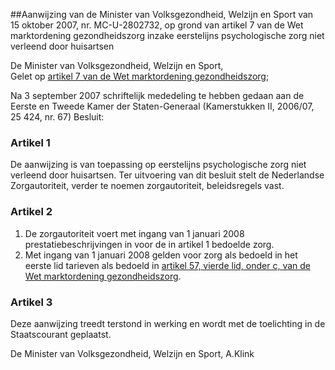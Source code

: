 <meta http-equiv='Content-Type' content='text/html; charset=utf-8' />

##Aanwijzing van de Minister van Volksgezondheid, Welzijn en Sport van 15 oktober 2007, nr. MC-U-2802732, op grond van artikel 7 van de Wet marktordening gezondheidszorg inzake eerstelijns psychologische zorg niet verleend door huisartsen

De Minister van Volksgezondheid, Welzijn en Sport,  
Gelet op [artikel 7 van de Wet marktordening gezondheidszorg](../../../../../../../../../../../wet/wet/marktordening/gezondheidszorg/BWBR0020078/README.md);

Na 3 september 2007 schriftelijk mededeling te hebben gedaan aan de Eerste en Tweede Kamer der Staten-Generaal (Kamerstukken II, 2006/07, 25 424, nr. 67)
Besluit:    

### Artikel  1  

De aanwijzing is van toepassing op eerstelijns psychologische zorg niet verleend door huisartsen. Ter uitvoering van dit besluit stelt de Nederlandse Zorgautoriteit, verder te noemen zorgautoriteit, beleidsregels vast.  

### Artikel  2  

1.  De zorgautoriteit voert met ingang van 1 januari 2008 prestatiebeschrijvingen in voor de in artikel 1 bedoelde zorg.   
2.  Met ingang van 1 januari 2008 gelden voor zorg als bedoeld in het eerste lid tarieven als bedoeld in [artikel 57, vierde lid, onder c, van de Wet marktordening gezondheidszorg](../../../../../../../../../../../wet/wet/marktordening/gezondheidszorg/BWBR0020078/README.md).   

### Artikel  3  

Deze aanwijzing treedt terstond in werking en wordt met de toelichting in de Staatscourant geplaatst.  

De 
Minister van Volksgezondheid, Welzijn en Sport, 
A.Klink   
